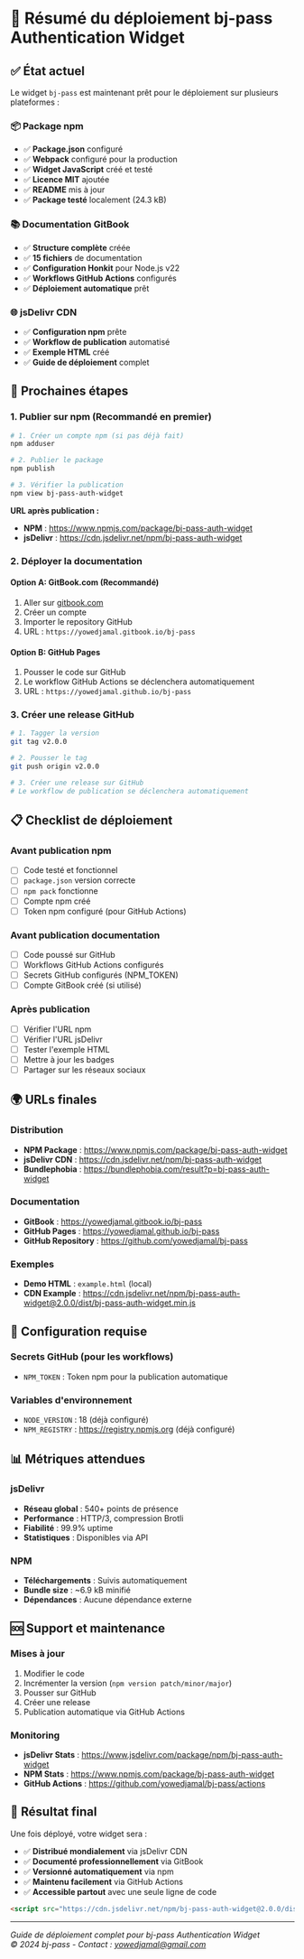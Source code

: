 # 🚀 Résumé du déploiement bj-pass Authentication Widget

## ✅ État actuel

Le widget `bj-pass` est maintenant prêt pour le déploiement sur plusieurs plateformes :

### 📦 Package npm
- ✅ **Package.json** configuré
- ✅ **Webpack** configuré pour la production
- ✅ **Widget JavaScript** créé et testé
- ✅ **Licence MIT** ajoutée
- ✅ **README** mis à jour
- ✅ **Package testé** localement (24.3 kB)

### 📚 Documentation GitBook
- ✅ **Structure complète** créée
- ✅ **15 fichiers** de documentation
- ✅ **Configuration Honkit** pour Node.js v22
- ✅ **Workflows GitHub Actions** configurés
- ✅ **Déploiement automatique** prêt

### 🌐 jsDelivr CDN
- ✅ **Configuration npm** prête
- ✅ **Workflow de publication** automatisé
- ✅ **Exemple HTML** créé
- ✅ **Guide de déploiement** complet

## 🎯 Prochaines étapes

### 1. Publier sur npm (Recommandé en premier)

```bash
# 1. Créer un compte npm (si pas déjà fait)
npm adduser

# 2. Publier le package
npm publish

# 3. Vérifier la publication
npm view bj-pass-auth-widget
```

**URL après publication :**
- **NPM** : https://www.npmjs.com/package/bj-pass-auth-widget
- **jsDelivr** : https://cdn.jsdelivr.net/npm/bj-pass-auth-widget

### 2. Déployer la documentation

#### Option A: GitBook.com (Recommandé)
1. Aller sur [gitbook.com](https://gitbook.com)
2. Créer un compte
3. Importer le repository GitHub
4. URL : `https://yowedjamal.gitbook.io/bj-pass`

#### Option B: GitHub Pages
1. Pousser le code sur GitHub
2. Le workflow GitHub Actions se déclenchera automatiquement
3. URL : `https://yowedjamal.github.io/bj-pass`

### 3. Créer une release GitHub

```bash
# 1. Tagger la version
git tag v2.0.0

# 2. Pousser le tag
git push origin v2.0.0

# 3. Créer une release sur GitHub
# Le workflow de publication se déclenchera automatiquement
```

## 📋 Checklist de déploiement

### Avant publication npm
- [ ] Code testé et fonctionnel
- [ ] `package.json` version correcte
- [ ] `npm pack` fonctionne
- [ ] Compte npm créé
- [ ] Token npm configuré (pour GitHub Actions)

### Avant publication documentation
- [ ] Code poussé sur GitHub
- [ ] Workflows GitHub Actions configurés
- [ ] Secrets GitHub configurés (NPM_TOKEN)
- [ ] Compte GitBook créé (si utilisé)

### Après publication
- [ ] Vérifier l'URL npm
- [ ] Vérifier l'URL jsDelivr
- [ ] Tester l'exemple HTML
- [ ] Mettre à jour les badges
- [ ] Partager sur les réseaux sociaux

## 🌍 URLs finales

### Distribution
- **NPM Package** : https://www.npmjs.com/package/bj-pass-auth-widget
- **jsDelivr CDN** : https://cdn.jsdelivr.net/npm/bj-pass-auth-widget
- **Bundlephobia** : https://bundlephobia.com/result?p=bj-pass-auth-widget

### Documentation
- **GitBook** : https://yowedjamal.gitbook.io/bj-pass
- **GitHub Pages** : https://yowedjamal.github.io/bj-pass
- **GitHub Repository** : https://github.com/yowedjamal/bj-pass

### Exemples
- **Demo HTML** : `example.html` (local)
- **CDN Example** : https://cdn.jsdelivr.net/npm/bj-pass-auth-widget@2.0.0/dist/bj-pass-auth-widget.min.js

## 🔧 Configuration requise

### Secrets GitHub (pour les workflows)
- `NPM_TOKEN` : Token npm pour la publication automatique

### Variables d'environnement
- `NODE_VERSION` : 18 (déjà configuré)
- `NPM_REGISTRY` : https://registry.npmjs.org (déjà configuré)

## 📊 Métriques attendues

### jsDelivr
- **Réseau global** : 540+ points de présence
- **Performance** : HTTP/3, compression Brotli
- **Fiabilité** : 99.9% uptime
- **Statistiques** : Disponibles via API

### NPM
- **Téléchargements** : Suivis automatiquement
- **Bundle size** : ~6.9 kB minifié
- **Dépendances** : Aucune dépendance externe

## 🆘 Support et maintenance

### Mises à jour
1. Modifier le code
2. Incrémenter la version (`npm version patch/minor/major`)
3. Pousser sur GitHub
4. Créer une release
5. Publication automatique via GitHub Actions

### Monitoring
- **jsDelivr Stats** : https://www.jsdelivr.com/package/npm/bj-pass-auth-widget
- **NPM Stats** : https://www.npmjs.com/package/bj-pass-auth-widget
- **GitHub Actions** : https://github.com/yowedjamal/bj-pass/actions

## 🎉 Résultat final

Une fois déployé, votre widget sera :
- ✅ **Distribué mondialement** via jsDelivr CDN
- ✅ **Documenté professionnellement** via GitBook
- ✅ **Versionné automatiquement** via npm
- ✅ **Maintenu facilement** via GitHub Actions
- ✅ **Accessible partout** avec une seule ligne de code

```html
<script src="https://cdn.jsdelivr.net/npm/bj-pass-auth-widget@2.0.0/dist/bj-pass-auth-widget.min.js"></script>
```

---

*Guide de déploiement complet pour bj-pass Authentication Widget*  
*© 2024 bj-pass - Contact : yowedjamal@gmail.com* 
